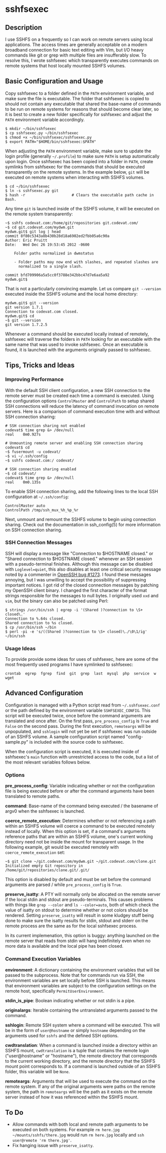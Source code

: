 sshfsexec
=========

Description
-----------

I use SSHFS on a frequently so I can work on remote servers using local
applications. The access times are generally acceptable on a modern broadband
connection for basic text editing with Vim, but I/O heavy commands like git or
grep with multiple files are insufferably slow. To resolve this, I wrote
sshfsexec which transparently executes commands on remote systems that host
locally mounted SSHFS volumes.

Basic Configuration and Usage
-----------------------------

Copy sshfsexec to a folder defined in the `PATH` environment variable, and make
sure the file is executable. The folder that sshfsexec is copied to should not
contain any executable that shared the base-name of commands to be run on
remote systems for reasons that should become clear later, so it is best to
create a new folder specifically for sshfsexec and adjust the `PATH`
environment variable accordingly.

    $ mkdir ~/bin/sshfsexec
    $ cp sshfsexec.py ~/bin/sshfsexec
    $ chmod +x ~/bin/sshfsexec/sshfsexec.py
    $ export PATH="$HOME/bin/sshfsexec:$PATH"

When adjusting the `PATH` environment variable, make sure to update the login
profile (generally `~/.profile`) to make sure `PATH` is setup automatically
upon login. Once sshfsexec has been copied into a folder in `PATH`, create
symlinks from sshfsexec for the commands that should be executed transparently
on the remote systems. In the example below, `git` will be executed on remote
systems when interacting with SSHFS volumes.

    $ cd ~/bin/sshfsexec
    $ ln -s sshfsexec.py git
    $ hash -r                     # Clears the executable path cache in Bash.

Any time `git` is launched inside of the SSHFS volume, it will be executed on
the remote system transparently:

    ~$ sshfs codevat.com:/home/git/repositories git.codevat.com/
    ~$ cd git.codevat.com/mydwm.git
    mydwm.git$ git log | head
    commit 8f80c5343a8b430b28d18a6902ed2fbb05a6c90a
    Author: Eric Pruitt
    Date:   Wed Dec 26 19:53:45 2012 -0600

        Folder paths normalized in dwmstatus

        - Folder paths may now end with slashes, and repeated slashes are
          normalized to a single slash.

    commit bfd709906a5a5cc0f3788e342bbc47d7e6aa5a92
    mydwm.git$

That is not a particularly convincing example. Let us compare `git --version`
executed inside the SSHFS volume and the local home directory:

    mydwm.git$ git --version
    git version 1.7.1
    Connection to codevat.com closed.
    mydwm.git$ cd
    ~$ git --version
    git version 1.7.2.5

Whenever a command should be executed locally instead of remotely, sshfsexec
will traverse the folders in `PATH` looking for an executable with the same
name that was used to invoke sshfsexec. Once an executable is found, it is
launched with the arguments originally passed to sshfsexec.

Tips, Tricks and Ideas
----------------------

### Improving Performance ###

With the default SSH client configuration, a new SSH connection to the remote
server must be created each time a command is executed. Using the configuration
options `ControlMaster` and `ControlPath` to setup shared SSH connections will
reduce the latency of command invocation on remote servers. Here is a
comparison of command execution time with and without SSH connection sharing:

    # SSH connection sharing not enabled
    codevat$ time grep &> /dev/null
    real    0m0.927s

    # Unmounting remote server and enabling SSH connection sharing
    codevat$ cd
    ~$ fusermount -u codevat/
    ~$ vi ~/.ssh/config
    ~$ sshfs codevat.com:/ codevat/

    # SSH connection sharing enabled
    ~$ cd codevat/
    codevat$ time grep &> /dev/null
    real    0m0.135s

To enable SSH connection sharing, add the following lines to the local SSH
configuration at `~/.ssh/config`:

    ControlMaster auto
    ControlPath /tmp/ssh_mux_%h_%p_%r

Next, unmount and remount the SSHFS volume to begin using connection sharing.
Check out the documentation in ssh_config(5) for more information on SSH
connection sharing.

### SSH Connection Messages ###

SSH will display a message like "Connection to $HOSTNAME closed." or "Shared
connection to $HOSTNAME closed." whenever an SSH session with a pseudo-terminal
finishes. Although this message can be disabled with `Loglevel=quiet`, this
also disables at least one critical security message noted by a commenter in
[OpenSSH bug #1273](https://bugzilla.mindrot.org/show_bug.cgi?id=1273#c6). I
found these messages annoying, but I was unwilling to accept the possibility of
suppressing important notices. I got rid of the closed connection messages by
patching my OpenSSH client binary. I changed the first character of the format
strings responsible for the messages to null bytes. I originally used `xxd` and
`vim`, but the binary can also be patched using Perl:

    $ strings /usr/bin/ssh | egrep -i '(Shared )?connection to \S+ closed\.'
    Connection to %.64s closed.
    Shared connection to %s closed.
    $ cp /usr/bin/ssh ~/bin
    $ perl -pi -e 's/((Shared )?connection to \S+ closed)\./\0\1/ig' ~/bin/ssh

### Usage Ideas ###

To provide provide some ideas for uses of sshfsexec, here are some of the most
frequently used programs I have symlinked to sshfsexec:

    crontab  egrep  fgrep  find  git  grep  last  mysql  php  service  w  wget

Advanced Configuration
----------------------

Configuration is managed with a Python script read from `~/.sshfsexec.conf` or
the path defined by the environment variable `SSHFSEXEC_CONFIG`. This script
will be executed twice, once before the command arguments are translated and
once after. On the first pass, `pre_process_config` is `True` and `False` on
the second pass. During the first execution, `remoteargs` will be unpopulated,
and `sshlogin` will not yet be set if sshfsexec was run outside of an SSHFS
volume. A sample configuration script named "config-sample.py" is included with
the source code to sshfsexec.

When the configuration script is executed, it is executed inside of sshfsexec's
`main` function with unrestricted access to the code, but a list of the most
relevant variables follows below.

### Options ###

**pre_process_config**: Variable indicating whether or not the configuration
file is being executed before or after the command arguments have been
translated to remote paths.

**command**: Base-name of the command being executed / the basename of argv0
when the sshfsexec is launched.

**coerce_remote_execution**: Determines whether or not referencing a path
within an SSHFS volume will coerce a command to be executed remotely instead of
locally. When this option is set, if a command's arguments reference paths that
are within an SSHFS volume, one's current working directory need not be inside
the mount for transparent usage. In the following example, git would be
executed remotely with `coerce_remote_execution` set:

    ~$ git clone ~/git.codevat.com/mydwm.git ~/git.codevat.com/clone.git
    Initialized empty Git repository in /home/git/repositories/clone.git/.git/

This option is disabled by default and must be set before the command arguments
are parsed / while `pre_process_config` is `True`.

**preserve_isatty**: A PTY will normally only be allocated on the remote server
if the local stdin and stdout are pseudo-terminals. This causes problems with
things like `grep --color` and `ls --color=auto`, both of which check the value
of isatty on stdout to determine whether or not colors should be rendered.
Setting `preserve_isatty` will result in some kludgey stuff being done to make
sure the isatty results for stdin, stdout and stderr on the remote process are
the same as for the local sshfsexec process.

In its current implemenation, this option is buggy: anything launched on the
remote server that reads from stdin will hang indefinitely even when no more
data is available and the local pipe has been closed.

### Command Execution Variables ###

**environment**: A dictionary containing the environment variables that will be
passed to the subprocess. Note that for commands run via SSH, the environment
variables are set locally before SSH is launched. This means that environment
variables are subject to the configuration settings on the remote host,
specifically `PermitUserEnvironment`.

**stdin_is_pipe**: Boolean indicating whether or not stdin is a pipe.

**originalargs**: Iterable containing the untranslated arguments passed to the
command.

**sshlogin**: Remote SSH system where a command will be executed. This will be
in the form of `user@hostname` or simply `hostname` depending on the arguments
used for `sshfs` and the defined SSH options.

**cwdtranslation**: When a command is launched inside a directory within an
SSHFS mount, `cwdtranslation` is a tuple that contains the remote login
("user@hostname" or "hostname"), the remote directory that corresponds to the
current working directory, and the remote directory that the SSHFS mount point
corresponds to. If a command is launched outside of an SSHFS folder, this
variable will be `None`.

**remoteargs**: Arguments that will be used to execute the command on the
remote system. If any of the original arguments were paths on the remote
system, the path in `remoteargs` will be the path as it exists on the remote
server instead of how it was referenced within the SSHFS mount.

To Do
-----

- Allow commands with both local and remote path arguments to be executed on
  both systems. For example `rm here.jpg ~/mounts/sshfs/there.jpg` would run
  `rm here.jpg` locally and `ssh user@remote 'rm there.jpg'`.
- Fix hanging issue with `preserve_isatty`.
